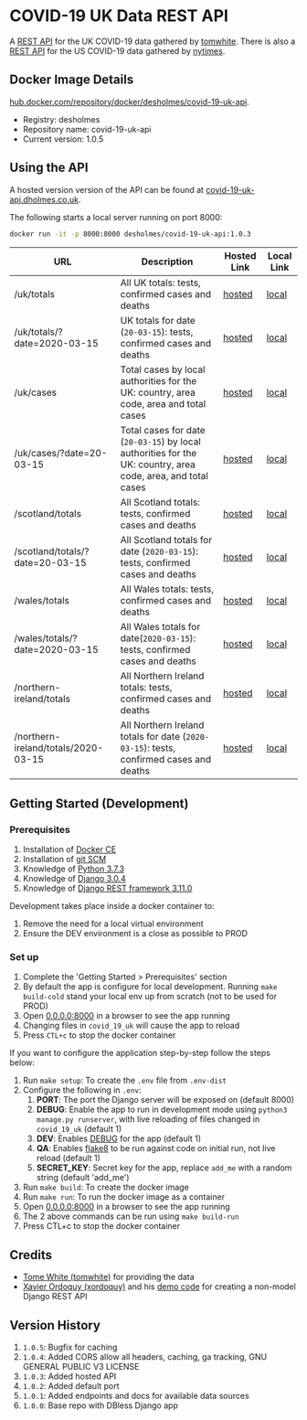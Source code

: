 # COVID-19 UK Data REST API

A [REST API](https://covid-19-uk-api.dholmes.co.uk) for the UK COVID-19 data gathered by [tomwhite](https://github.com/tomwhite/covid-19-uk-data). There is also a [REST API](https://github.com/desholmes/covid-19-us-api) for the US COVID-19 data gathered by [nytimes](https://github.com/nytimes/covid-19-data).

## Docker Image Details

[hub.docker.com/repository/docker/desholmes/covid-19-uk-api](https://hub.docker.com/repository/docker/desholmes/covid-19-uk-api).

* Registry: desholmes
* Repository name: covid-19-uk-api
* Current version: 1.0.5

## Using the API

A hosted version version of the API can be found at [covid-19-uk-api.dholmes.co.uk](https://covid-19-uk-api.dholmes.co.uk).

The following starts a local server running on port 8000:

```bash
docker run -it -p 8000:8000 desholmes/covid-19-uk-api:1.0.3
```

| URL | Description | Hosted Link | Local Link |
| --- | --- | --- | --- |
| /uk/totals | All UK totals: tests, confirmed cases and deaths | [hosted](https://covid-19-uk-api.dholmes.co.uk/uk/totals/) | [local](http://0.0.0.0:8000/uk/totals/) |
| /uk/totals/?date=2020-03-15 | UK totals for date (`20-03-15`): tests, confirmed cases and deaths | [hosted](https://covid-19-uk-api.dholmes.co.uk/uk/totals/?date=2020-03-15) | [local](http://0.0.0.0:8000/uk/totals/?date=2020-03-15) |
| /uk/cases | Total cases by local authorities for the UK: country, area code, area and total cases | [hosted](https://covid-19-uk-api.dholmes.co.uk/uk/cases/) | [local](http://0.0.0.0:8000/uk/cases/) |
| /uk/cases/?date=20-03-15 | Total cases for date (`20-03-15`) by local authorities for the UK: country, area code, area, and total cases | [hosted](https://covid-19-uk-api.dholmes.co.uk/uk/cases/?date=20-03-15) | [local](http://0.0.0.0:8000/uk/cases/?date=20-03-15) |
| /scotland/totals | All Scotland totals: tests, confirmed cases and deaths | [hosted](https://covid-19-uk-api.dholmes.co.uk/scotland/totals/) |[local](http://0.0.0.0:8000/scotland/totals/) |
| /scotland/totals/?date=20-03-15 | All Scotland totals for date (`2020-03-15`): tests, confirmed cases and deaths | [hosted](https://covid-19-uk-api.dholmes.co.uk/?date=20-03-15) | [local](http://0.0.0.0:8000/scotland/totals/?date=20-03-15) |
| /wales/totals | All Wales totals: tests, confirmed cases and deaths | [hosted](https://covid-19-uk-api.dholmes.co.uk/wales/totals/) | [local](http://0.0.0.0:8000/wales/totals/) |
| /wales/totals/?date=2020-03-15 | All Wales totals for date(`2020-03-15`): tests, confirmed cases and deaths | [hosted](https://covid-19-uk-api.dholmes.co.uk/wales/totals/?date=2020-03-15) | [local](http://0.0.0.0:8000/wales/totals/?date=2020-03-15) |
| /northern-ireland/totals | All Northern Ireland totals: tests, confirmed cases and deaths | [hosted](https://covid-19-uk-api.dholmes.co.uk/northern-ireland/totals) | [local](http://0.0.0.0:8000/northern-ireland/totals/) |
| /northern-ireland/totals/2020-03-15 | All Northern Ireland totals for date (`2020-03-15`): tests, confirmed cases and deaths | [hosted](https://covid-19-uk-api.dholmes.co.uk/northern-ireland/totals/?date=2020-03-15) | [local](http://0.0.0.0:8000/northern-ireland/totals/?date=2020-03-15) |

## Getting Started (Development)

### Prerequisites

1. Installation of [Docker CE](https://store.docker.com/search?type=edition&offering=community)
1. Installation of [git SCM](https://git-scm.com/downloads)
1. Knowledge of [Python 3.7.3](https://www.python.org/downloads/)
1. Knowledge of [Django 3.0.4](https://www.djangoproject.com/)
1. Knowledge of [Django REST framework 3.11.0](https://www.django-rest-framework.org/)

Development takes place inside a docker container to:

1. Remove the need for a local virtual environment
1. Ensure the DEV environment is a close as possible to PROD

### Set up

1. Complete the 'Getting Started > Prerequisites' section
1. By default the app is configure for local development. Running `make build-cold` stand your local env up from scratch (not to be used for PROD)
1. Open [0.0.0.0:8000](http://0.0.0.0:8000/) in a browser to see the app running
1. Changing files in `covid_19_uk` will cause the app to reload
1. Press `CTL+c` to stop the docker container

If you want to configure the application step-by-step follow the steps below:

1. Run `make setup`: To create the `.env` file from `.env-dist`
1. Configure the following in `.env`:
    1. **PORT**: The port the Django server will be exposed on (default 8000)
    1. **DEBUG**: Enable the app to run in development mode using `python3 manage.py runserver`, with live reloading of files changed in `covid_19_uk` (default 1)
    1. **DEV**: Enables [DEBUG](https://docs.djangoproject.com/en/3.0/howto/deployment/checklist/) for the app (default 1)
    1. **QA**: Enables [flake8](https://pypi.org/project/flake8/) to be run against code on initial run, not live reload (default 1)
    1. **SECRET_KEY**: Secret key for the app, replace `add_me` with a random string (default 'add_me')
1. Run `make build`: To create the docker image
1. Run `make run`: To run the docker image as a container
1. Open [0.0.0.0:8000](http://0.0.0.0:8000/) in a browser to see the app running
1. The 2 above commands can be run using `make build-run`
1. Press CTL+c to stop the docker container

## Credits

* [Tome White (tomwhite)](https://github.com/tomwhite/covid-19-uk-data) for providing the data
* [Xavier Ordoquy (xordoquy)](https://medium.com/django-rest-framework/django-rest-framework-viewset-when-you-don-t-have-a-model-335a0490ba6f) and his [demo code](https://github.com/linovia/drf-demo) for creating a non-model Django REST API

## Version History

1. `1.0.5`: Bugfix for caching
1. `1.0.4`: Added CORS allow all headers, caching, ga tracking, GNU GENERAL PUBLIC V3 LICENSE
1. `1.0.3`: Added hosted API
1. `1.0.2`: Added default port
1. `1.0.1`: Added endpoints and docs for available data sources
1. `1.0.0`: Base repo with DBless Django app

